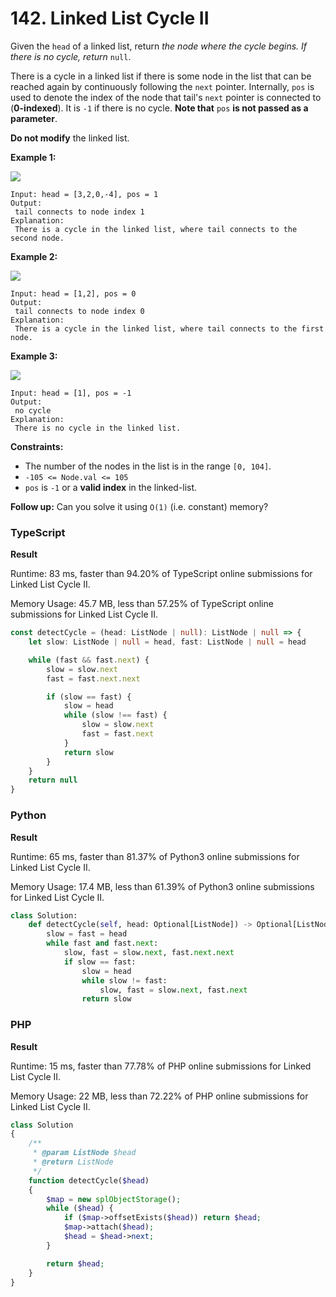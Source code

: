 # 142. Linked List Cycle II

Given the `head` of a linked list, return _the node where the cycle begins. If there is no cycle, return_ `null`.

There is a cycle in a linked list if there is some node in the list that can be reached again by continuously following
the `next` pointer. Internally, `pos` is used to denote the index of the node that tail's `next` pointer is connected
to (**0-indexed**). It is `-1` if there is no cycle. **Note that** `pos` **is not passed as a parameter**.

**Do not modify** the linked list.

**Example 1:**

![](https://assets.leetcode.com/uploads/2018/12/07/circularlinkedlist.png)

```
Input: head = [3,2,0,-4], pos = 1
Output:
 tail connects to node index 1
Explanation:
 There is a cycle in the linked list, where tail connects to the second node.
```

**Example 2:**

![](https://assets.leetcode.com/uploads/2018/12/07/circularlinkedlist\_test2.png)

```
Input: head = [1,2], pos = 0
Output:
 tail connects to node index 0
Explanation:
 There is a cycle in the linked list, where tail connects to the first node.
```

**Example 3:**

![](https://assets.leetcode.com/uploads/2018/12/07/circularlinkedlist\_test3.png)

```
Input: head = [1], pos = -1
Output:
 no cycle
Explanation:
 There is no cycle in the linked list.
```

**Constraints:**

* The number of the nodes in the list is in the range `[0, 104]`.
* `-105 <= Node.val <= 105`
* `pos` is `-1` or a **valid index** in the linked-list.

**Follow up:** Can you solve it using `O(1)` (i.e. constant) memory?

### TypeScript

**Result**

Runtime: 83 ms, faster than 94.20% of TypeScript online submissions for Linked List Cycle II.

Memory Usage: 45.7 MB, less than 57.25% of TypeScript online submissions for Linked List Cycle II.

```typescript
const detectCycle = (head: ListNode | null): ListNode | null => {
    let slow: ListNode | null = head, fast: ListNode | null = head

    while (fast && fast.next) {
        slow = slow.next
        fast = fast.next.next

        if (slow == fast) {
            slow = head
            while (slow !== fast) {
                slow = slow.next
                fast = fast.next
            }
            return slow
        }
    }
    return null
}
```

### Python

**Result**

Runtime: 65 ms, faster than 81.37% of Python3 online submissions for Linked List Cycle II.&#x20;

Memory Usage: 17.4 MB, less than 61.39% of Python3 online submissions for Linked List Cycle II.

```python
class Solution:
    def detectCycle(self, head: Optional[ListNode]) -> Optional[ListNode]:
        slow = fast = head
        while fast and fast.next:
            slow, fast = slow.next, fast.next.next
            if slow == fast:
                slow = head
                while slow != fast:
                    slow, fast = slow.next, fast.next
                return slow
```

### PHP

**Result**

Runtime: 15 ms, faster than 77.78% of PHP online submissions for Linked List Cycle II.&#x20;

Memory Usage: 22 MB, less than 72.22% of PHP online submissions for Linked List Cycle II.

```php
class Solution
{
    /**
     * @param ListNode $head
     * @return ListNode
     */
    function detectCycle($head)
    {
        $map = new splObjectStorage();
        while ($head) {
            if ($map->offsetExists($head)) return $head;
            $map->attach($head);
            $head = $head->next;
        }

        return $head;
    }
}
```
